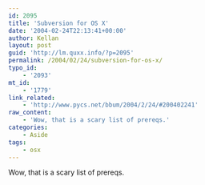 ```yaml
---
id: 2095
title: 'Subversion for OS X'
date: '2004-02-24T22:13:41+00:00'
author: Kellan
layout: post
guid: 'http://lm.quxx.info/?p=2095'
permalink: /2004/02/24/subversion-for-os-x/
typo_id:
    - '2093'
mt_id:
    - '1779'
link_related:
    - 'http://www.pycs.net/bbum/2004/2/24/#200402241'
raw_content:
    - 'Wow, that is a scary list of prereqs.'
categories:
    - Aside
tags:
    - osx
---
```


Wow, that is a scary list of prereqs.